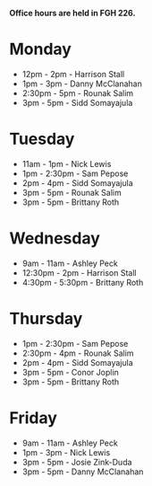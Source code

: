 **Office hours are held in FGH 226.**

# Monday

* 12pm - 2pm - Harrison Stall
* 1pm - 3pm - Danny McClanahan
* 2:30pm - 5pm - Rounak Salim
* 3pm - 5pm - Sidd Somayajula

# Tuesday

* 11am - 1pm - Nick Lewis
* 1pm - 2:30pm - Sam Pepose
* 2pm - 4pm - Sidd Somayajula
* 3pm - 5pm - Rounak Salim
* 3pm - 5pm - Brittany Roth

# Wednesday

* 9am - 11am - Ashley Peck 
* 12:30pm - 2pm - Harrison Stall
* 4:30pm - 5:30pm - Brittany Roth

# Thursday

* 1pm - 2:30pm - Sam Pepose
* 2:30pm - 4pm - Rounak Salim
* 2pm - 4pm - Sidd Somayajula
* 3pm - 5pm - Conor Joplin
* 3pm - 5pm - Brittany Roth

# Friday

* 9am - 11am - Ashley Peck
* 1pm - 3pm - Nick Lewis
* 3pm - 5pm - Josie Zink-Duda
* 3pm - 5pm - Danny McClanahan